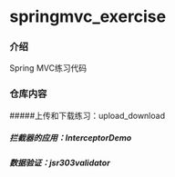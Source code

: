 # springmvc_exercise

### 介绍
Spring MVC练习代码

### 仓库内容

#####上传和下载练习：upload_download
##### 拦截器的应用：InterceptorDemo
##### 数据验证：jsr303validator

